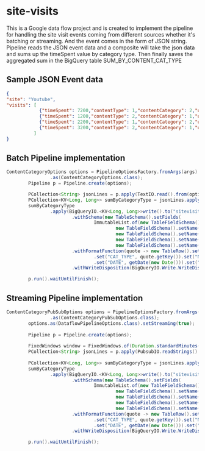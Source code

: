 # site-visits
This is a Google data flow project and is created to implement the pipeline for handling the site visit events coming from different sources whether it's batching or streaming. And the event comes in the form of JSON string. 
Pipeline reads the JSON event data and a composite will take the json data and sums up the timeSpent value by category type. Then finally saves the aggregated sum in the BigQuery table SUM_BY_CONTENT_CAT_TYPE

## Sample JSON Event data
```json
{
"site": "Youtube",
"visits": [
			{"timeSpent": 7200,"contentType": 1,"contentCategory": 2,"url": "youtube.com/godfather"},
			{"timeSpent": 1200,"contentType": 2,"contentCategory": 1,"url": "youtube.com/python"},
			{"timeSpent": 2200,"contentType": 1,"contentCategory": 2,"url": "youtube.com/latenightshow"},
			{"timeSpent": 3200,"contentType": 2,"contentCategory": 1,"url": "youtube.com/agile-methodology"}
		  ]
}
```
## Batch Pipeline implementation
```java
ContentCategoryOptions options = PipelineOptionsFactory.fromArgs(args).withValidation()
				.as(ContentCategoryOptions.class);
		Pipeline p = Pipeline.create(options);

		PCollection<String> jsonLines = p.apply(TextIO.read().from(options.getInputFile()));
		PCollection<KV<Long, Long>> sumByCategoryType = jsonLines.apply(new SumByCategoryTypeComposite());
		sumByCategoryType
				.apply(BigQueryIO.<KV<Long, Long>>write().to("sitevisits-195700:sitevisits.SUM_BY_CONTENT_CAT_TYPE")
						.withSchema(new TableSchema().setFields(
								ImmutableList.of(new TableFieldSchema().setName("USER_NAME").setType("STRING"),
										new TableFieldSchema().setName("CAT_TYPE").setType("INTEGER"),
										new TableFieldSchema().setName("NUM_MINUTES_SPENT").setType("NUMERIC"),
										new TableFieldSchema().setName("DATE").setType("DATE"),
										new TableFieldSchema().setName("UPDATED_TIME_STAMP").setType("TIMESTAMP"))))
						.withFormatFunction(quote -> new TableRow().set("USER_NAME", "porumamilla_raghu")
								.set("CAT_TYPE", quote.getKey()).set("NUM_MINUTES_SPENT", quote.getValue())
								.set("DATE", getDate(new Date())).set("UPDATED_TIME_STAMP", getTimestamp()))
						.withWriteDisposition(BigQueryIO.Write.WriteDisposition.WRITE_TRUNCATE));

		p.run().waitUntilFinish();
```
## Streaming Pipeline implementation
```java
ContentCategoryPubSubOptions options = PipelineOptionsFactory.fromArgs(args).withValidation()
				.as(ContentCategoryPubSubOptions.class);
		options.as(DataflowPipelineOptions.class).setStreaming(true);
		
		Pipeline p = Pipeline.create(options);
	
		FixedWindows window = FixedWindows.of(Duration.standardMinutes(new Integer(2)));
		PCollection<String> jsonLines = p.apply(PubsubIO.readStrings().fromTopic(options.getPubsubTopic())).apply(Window.<String> into(window));
		
		PCollection<KV<Long, Long>> sumByCategoryType = jsonLines.apply(new SumByCategoryTypeComposite());
		sumByCategoryType
				.apply(BigQueryIO.<KV<Long, Long>>write().to("sitevisits-195700:sitevisits.SUM_BY_CONTENT_CAT_TYPE")
						.withSchema(new TableSchema().setFields(
								ImmutableList.of(new TableFieldSchema().setName("USER_NAME").setType("STRING"),
										new TableFieldSchema().setName("CAT_TYPE").setType("INTEGER"),
										new TableFieldSchema().setName("NUM_MINUTES_SPENT").setType("NUMERIC"),
										new TableFieldSchema().setName("DATE").setType("DATE"),
										new TableFieldSchema().setName("UPDATED_TIME_STAMP").setType("TIMESTAMP"))))
						.withFormatFunction(quote -> new TableRow().set("USER_NAME", "porumamilla_raghu")
								.set("CAT_TYPE", quote.getKey()).set("NUM_MINUTES_SPENT", quote.getValue())
								.set("DATE", getDate(new Date())).set("UPDATED_TIME_STAMP", getTimestamp()))
						.withWriteDisposition(BigQueryIO.Write.WriteDisposition.WRITE_APPEND));

		p.run().waitUntilFinish();
```